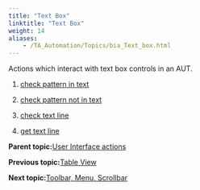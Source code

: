 ```yaml
--- 
title: "Text Box"
linktitle: "Text Box"
weight: 14
aliases: 
    - /TA_Automation/Topics/bia_Text_box.html
---
```


Actions which interact with text box controls in an AUT.

1.  [check pattern in text](/TA_Automation/Topics/bia_check_pattern_in_text.html)  

2.  [check pattern not in text](/TA_Automation/Topics/bia_check_pattern_not_in_text.html)  

3.  [check text line](/TA_Automation/Topics/bia_check_text_line.html)  

4.  [get text line](/TA_Automation/Topics/bia_get_text_line.html)  


**Parent topic:**[User Interface actions](/TA_Automation/Topics/bia_User_Interface.html)

**Previous topic:**[Table View](/TA_Automation/Topics/bia_table_view.html)

**Next topic:**[Toolbar, Menu, Scrollbar](/TA_Automation/Topics/bia_Toolbar_Menu_Scrollbar.html)

